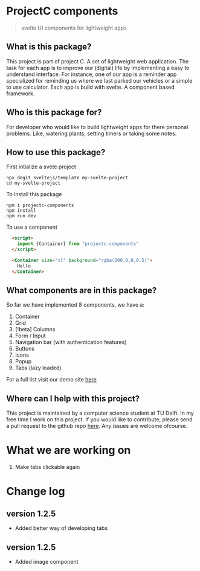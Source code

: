 # ProjectC components
> svelte UI components for lightweight apps

## What is this package?
This project is part of project C. A set of lightweight web application. The task for each app is to improve our (digital) life by implementing a easy to understand interface. For instance, one of our app is a reminder app specialized for reminding us where we last parked our vehicles or a simple to use calculator. Each app is build with svelte. A component based framework. 

## Who is this package for?
For developer who would like to build lightweight apps for there personal problems. Like, watering plants, setting timers or taking some notes.

## How to use this package?
First intialize a svete project
```
npx degit sveltejs/template my-svelte-project
cd my-svelte-project
```

To install this package
```
npm i projectc-components
npm install
npm run dev
```

To use a component
```html
  <script>
    import {Container} from "projectc-components"
  </script>

  <Container size="xl" background="rgba(200,0,0,0.5)">
    Hello
  </Container>
```

## What components are in this package?
So far we have implemented 8 components, we have a:
1. Container
2. Grid 
3. [!beta] Columns
4. Form / Input
5. Navigation bar (with authentication features)
6. Buttons
7. Icons 
8. Popup
9. Tabs (lazy loaded)

For a full list visit our demo site [here](https://svelte.dev/repl/0ab58f1d867b45fb91a10967fbe6dd31?version=3.37.0) 

## Where can I help with this project?
This project is maintained by a computer science student at TU Delft. In my free time I work on this project. If you would like to contribute, please send a pull request to the github repo [here](https://github.com/yustarandomname/projectC-components/pulls). Any issues are welcome ofcourse.

# What we are working on
1. Make tabs clickable again

# Change log
## version 1.2.5
- Added better way of developing tabs

## version 1.2.5
- Added image component